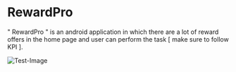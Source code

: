 # RewardPro
" RewardPro " is an android application in which there are a lot of reward offers in the home page and user can perform the task [ make sure to follow KPI ].



![Test-Image](https://github.com/DevExpertApps/RewardPro/blob/14ec73a6528ec000b3efbd053713f19493e6320c/Images/1%20Login%20Page.png)